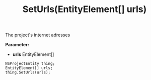 ﻿---
uid: crmscript_ref_NSProjectEntity_SetUrls
title: SetUrls(EntityElement[] urls)
intellisense: NSProjectEntity.SetUrls
keywords: NSProjectEntity, GetUrls
so.topic: reference
---

The project's internet adresses

**Parameter:** 
 - **urls** EntityElement[]

```crmscript
NSProjectEntity thing;
EntityElement[] urls;
thing.SetUrls(urls);
```

